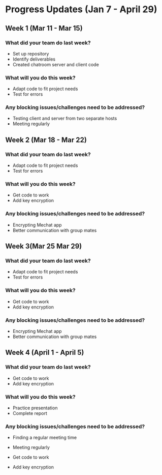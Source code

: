# Progress Updates (Jan 7 - April 29)

## Week 1 (Mar 11 - Mar 15)

### What did your team do last week?
* Set up repository
* Identify deliverables
* Created chatroom server and client code

### What will you do this week?
* Adapt code to fit project needs
* Test for errors

### Any blocking issues/challenges need to be addressed?
* Testing client and server from two separate hosts
* Meeting regularly


## Week 2 (Mar 18 - Mar 22)

### What did your team do last week?
* Adapt code to fit project needs
* Test for errors


### What will you do this week?
* Get code to work
* Add key encryption

### Any blocking issues/challenges need to be addressed?
* Encrypting Mechat app 
* Better communication with group mates

## Week 3(Mar 25 Mar 29)

### What did your team do last week?
* Adapt code to fit project needs
* Test for errors


### What will you do this week?
* Get code to work
* Add key encryption

### Any blocking issues/challenges need to be addressed?
* Encrypting Mechat app 
* Better communication with group mates

## Week 4 (April 1 - April 5)

### What did your team do last week?
* Get code to work
* Add key encryption

### What will you do this week?
* Practice presentation
* Complete report

### Any blocking issues/challenges need to be addressed?
* Finding a regular meeting time
* Meeting regularly

* Get code to work
* Add key encryption
